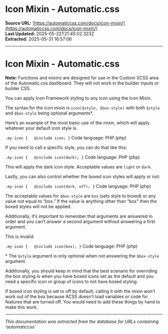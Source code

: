 # Icon Mixin - Automatic.css

**Source URL:** [https://automaticcss.com/docs/icon-mixin/](https://automaticcss.com/docs/icon-mixin/)  
**Last Updated:** 2025-05-22T21:45:02.323Z  
**Extracted:** 2025-05-31 16:57:06

---

# Icon Mixin - Automatic.css

**Note:** Functions and mixins are designed for use in the Custom SCSS area of the Automatic.css dashboard. They will not work in the builder inputs or builder CSS.

You can apply Icon Framework styling to any icon using the Icon Mixin.

The syntax for the icon mixin is `icon($style, $box-style)` with both `$style` and `$box-style` being optional arguments\*.

Here’s an example of the most basic use of the mixin, which will apply whatever your default icon style is.

`.my-icon {   @include icon; }`
Code language: PHP (php)

If you need to call a specific style, you can do that like this:

`.my-icon {   @include icon(dark); }`
Code language: PHP (php)

This will apply the dark icon style. Acceptable values are `light` or `dark`.

Lastly, you can also control whether the boxed icon styles will apply or not:

`.my-icon {   @include icon(dark, off); }`
Code language: PHP (php)

The acceptable values for `$box-style` are `box` (sets style to boxed) or any value not equal to “box.” If the value is anything other than “box” then the boxed styles will not be applied.

Additionally, it’s important to remember that arguments are answered in order and you can’t answer a second argument without answering a first argument.

This is invalid:

`.my-icon {   @include icon(box); }`
Code language: PHP (php)

\* The `$style` argument is only optional when not answering the `$box-style` argument.

Additionally, you should keep in mind that the best scenario for overriding the box styling is when you have boxed icons set as the default and you need a specific icon or group of icons to not have boxed styling.

If boxed icon styling is set to off by default, calling it with the mixin won’t work out of the box because ACSS doesn’t load variables or code for features that are turned off. You would need to add these things by hand to make this work.

---

*This documentation was extracted from the database for URLs containing 'automaticcss'*

